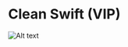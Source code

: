 # Clean Swift (VIP)



![Alt text](https://rubygarage.s3.amazonaws.com/uploads/article_image/file/1797/clean-swift-1x.png?raw=true "Clean Swift (VIP)")
